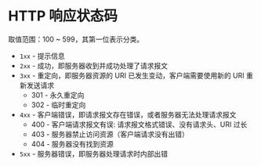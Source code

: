 # HTTP 响应状态码

取值范围：100 ~ 599，其第一位表示分类。

* `1xx` - 提示信息
* `2xx` - 成功，即服务器收到并成功处理了请求报文
* `3xx` - 重定向，即服务器资源的 URI 已发生变动，客户端需要使用新的 URI 重新发送请求
  * 301 - 永久重定向
  * 302 - 临时重定向
* `4xx` - 客户端错误，即请求报文存在错误，或者服务器无法处理请求报文
  * 400 - 客户端请求报文有误: 请求报文格式错误、没有请求头、URI 过长
  * 403 - 服务器禁止访问资源（客户端请求没有出错）
  * 404 - 服务器没有找到资源
* `5xx` - 服务器错误，即服务器处理请求时内部出错
